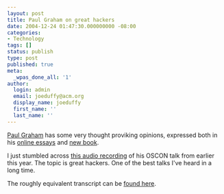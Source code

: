 ```yaml
---
layout: post
title: Paul Graham on great hackers
date: 2004-12-24 01:47:30.000000000 -08:00
categories:
- Technology
tags: []
status: publish
type: post
published: true
meta:
  _wpas_done_all: '1'
author:
  login: admin
  email: joeduffy@acm.org
  display_name: joeduffy
  first_name: ''
  last_name: ''
---
```

[Paul Graham](http://www.paulgraham.com/) has some very thought proviking
opinions, expressed both in his [online
essays](http://www.paulgraham.com/articles.html) and  [new
book](http://www.paulgraham.com/hackpaint.html).

I just stumbled across [this audio
recording](http://www.itconversations.com/shows/detail188.html) of his OSCON
talk from earlier this year. The topic is great hackers. One of the best talks
I've heard in a long time.

The roughly equivalent transcript can be [found
here](http://www.paulgraham.com/gh.html).

